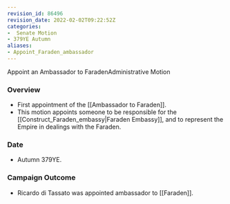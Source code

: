 ```yaml
---
revision_id: 86496
revision_date: 2022-02-02T09:22:52Z
categories:
-  Senate Motion
- 379YE Autumn
aliases:
- Appoint_Faraden_ambassador
---
```


Appoint an Ambassador to FaradenAdministrative Motion 

### Overview
* First appointment of the [[Ambassador to Faraden]].
* This motion appoints someone to be responsible for the [[Construct_Faraden_embassy|Faraden Embassy]], and to represent the Empire in dealings with the Faraden.

### Date
* Autumn 379YE.

### Campaign Outcome
* Ricardo di Tassato was appointed ambassador to [[Faraden]].


